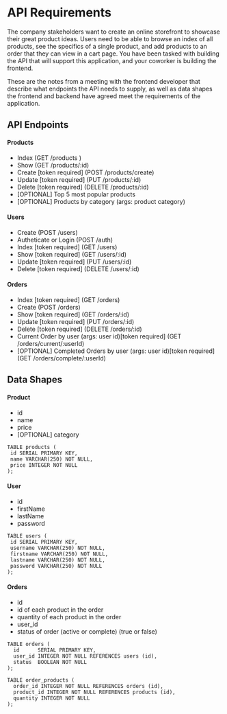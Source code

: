 # API Requirements

The company stakeholders want to create an online storefront to showcase their great product ideas. Users need to be able to browse an index of all products, see the specifics of a single product, and add products to an order that they can view in a cart page. You have been tasked with building the API that will support this application, and your coworker is building the frontend.

These are the notes from a meeting with the frontend developer that describe what endpoints the API needs to supply, as well as data shapes the frontend and backend have agreed meet the requirements of the application.

## API Endpoints

#### Products

-   Index (GET /products )
-   Show (GET /products/:id)
-   Create [token required] (POST /products/create)
-   Update [token required] (PUT /products/:id)
-   Delete [token required] (DELETE /products/:id)
-   [OPTIONAL] Top 5 most popular products
-   [OPTIONAL] Products by category (args: product category)

#### Users

-   Create (POST /users)
-   Autheticate or Login (POST /auth)
-   Index [token required] (GET /users)
-   Show [token required] (GET /users/:id)
-   Update [token required] (PUT /users/:id)
-   Delete [token required] (DELETE /users/:id)

#### Orders

-   Index [token required] (GET /orders)
-   Create (POST /orders)
-   Show [token required] (GET /orders/:id)
-   Update [token required] (PUT /orders/:id)
-   Delete [token required] (DELETE /orders/:id)
-   Current Order by user (args: user id)[token required] (GET /orders/current/:userId)
-   [OPTIONAL] Completed Orders by user (args: user id)[token required] (GET /orders/complete/:userId)

## Data Shapes

#### Product

-   id
-   name
-   price
-   [OPTIONAL] category

```
TABLE products (
 id SERIAL PRIMARY KEY,
 name VARCHAR(250) NOT NULL,
 price INTEGER NOT NULL
);
```

#### User

-   id
-   firstName
-   lastName
-   password

```
TABLE users (
 id SERIAL PRIMARY KEY,
 username VARCHAR(250) NOT NULL,
 firstname VARCHAR(250) NOT NULL,
 lastname VARCHAR(250) NOT NULL,
 password VARCHAR(250) NOT NULL
);
```

#### Orders

-   id
-   id of each product in the order
-   quantity of each product in the order
-   user_id
-   status of order (active or complete) (true or false)

```
TABLE orders (
  id      SERIAL PRIMARY KEY,
  user_id INTEGER NOT NULL REFERENCES users (id),
  status  BOOLEAN NOT NULL
);

TABLE order_products (
  order_id INTEGER NOT NULL REFERENCES orders (id),
  product_id INTEGER NOT NULL REFERENCES products (id),
  quantity INTEGER NOT NULL
);

```
